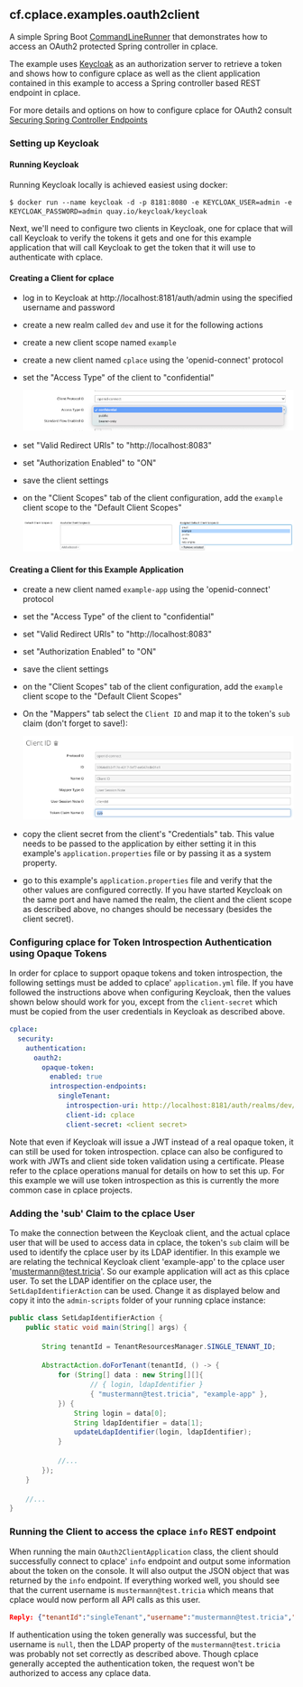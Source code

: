 ## cf.cplace.examples.oauth2client

A simple Spring Boot [CommandLineRunner](https://docs.spring.io/spring-boot/docs/current/api/org/springframework/boot/CommandLineRunner.html)
that demonstrates how to access an OAuth2 protected Spring controller in cplace.

The example uses [Keycloak](https://www.keycloak.org/) as an authorization server to retrieve a token and shows how
to configure cplace as well as the client application contained in this example to access a Spring controller based
REST endpoint in cplace.

For more details and options on how to configure cplace for OAuth2 consult
[Securing Spring Controller Endpoints](https://docs.cplace.io/ops/securing-cplace/securing-spring-controller-endpoints/) 

### Setting up Keycloak

#### Running Keycloak

Running Keycloak locally is achieved easiest using docker:

``` shell
$ docker run --name keycloak -d -p 8181:8080 -e KEYCLOAK_USER=admin -e KEYCLOAK_PASSWORD=admin quay.io/keycloak/keycloak
```

Next, we'll need to configure two clients in Keycloak, one for cplace that will call Keycloak to verify the tokens it gets
and one for this example application that will call Keycloak to get the token that it will use to authenticate with cplace.

#### Creating a Client for cplace

* log in to Keycloak at http://localhost:8181/auth/admin using the specified username and password
* create a new realm called `dev` and use it for the following actions
* create a new client scope named `example`
* create a new client named `cplace` using the 'openid-connect' protocol
* set the "Access Type" of the client to "confidential"
  
  ![set access type to 'confidential'](img/access_type_confidential.png)

* set "Valid Redirect URIs" to "http://localhost:8083"
* set "Authorization Enabled" to "ON"
* save the client settings 
* on the "Client Scopes" tab of the client configuration, add the `example` client scope to the "Default Client Scopes"
  
  ![add the 'cplace' client scope](img/add_client_scope.png)

#### Creating a Client for this Example Application

* create a new client named `example-app` using the 'openid-connect' protocol
* set the "Access Type" of the client to "confidential"
* set "Valid Redirect URIs" to "http://localhost:8083"
* set "Authorization Enabled" to "ON"
* save the client settings
* on the "Client Scopes" tab of the client configuration, add the `example` client scope to the "Default Client Scopes"
* On the "Mappers" tab select the `Client ID` and map it to the token's `sub` claim (don't forget to save!):

  ![setting the 'sub' claim](img/setting_the_sub_claim.png)

* copy the client secret from the client's "Credentials" tab. This value needs to be passed to the application by either
  setting it in this example's `application.properties` file or by passing it as a system property.
* go to this example's `application.properties` file and verify that the other values are configured correctly. If you have started
  Keycloak on the same port and have named the realm, the client and the client scope as described above, no changes should
  be necessary (besides the client secret).

### Configuring cplace for Token Introspection Authentication using Opaque Tokens

In order for cplace to support opaque tokens and token introspection, the following settings must be added to cplace'
`application.yml` file. If you have followed the instructions above when configuring Keycloak, then the values shown below
should work for you, except from the `client-secret` which must be copied from the user credentials in Keycloak as
described above. 

``` yaml
cplace:
  security:
    authentication:
      oauth2:
        opaque-token:
          enabled: true
          introspection-endpoints:
            singleTenant:
              introspection-uri: http://localhost:8181/auth/realms/dev/protocol/openid-connect/token/introspect
              client-id: cplace
              client-secret: <client secret>

```

Note that even if Keycloak will issue a JWT instead of a real opaque token, it can still be used for token introspection.
cplace can also be configured to work with JWTs and client side token validation using a certificate. Please refer to
the cplace operations manual for details on how to set this up. For this example we will use token introspection as this
is currently the more common case in cplace projects.

### Adding the 'sub' Claim to the cplace User

To make the connection between the Keycloak client, and the actual cplace user that will be used to access data
in cplace, the token's `sub` claim will be used to identify the cplace user by its LDAP identifier.
In this example we are relating the technical Keycloak client 'example-app' to the cplace user 'mustermann@test.tricia'.
So our example application will act as this cplace user.
To set the LDAP identifier on the cplace user, the `SetLdapIdentifierAction` can be used. Change it as displayed below and
copy it into the `admin-scripts` folder of your running cplace instance:

``` java
public class SetLdapIdentifierAction {
    public static void main(String[] args) {

        String tenantId = TenantResourcesManager.SINGLE_TENANT_ID;

        AbstractAction.doForTenant(tenantId, () -> {
            for (String[] data : new String[][]{
                    // { login, ldapIdentifier }
                    { "mustermann@test.tricia", "example-app" },
            }) {
                String login = data[0];
                String ldapIdentifier = data[1];
                updateLdapIdentifier(login, ldapIdentifier);
            }
            
            //...
        });
    }
    
    //...
}    
```



### Running the Client to access the cplace `info` REST endpoint

When running the main `OAuth2ClientApplication` class, the client should successfully connect to cplace' `info`
endpoint and output some information about the token on the console. It will also output the JSON object that was
returned by the `info` endpoint. If everything worked well, you should see that the current username is `mustermann@test.tricia`
which means that cplace would now perform all API calls as this user.

``` json
Reply: {"tenantId":"singleTenant","username":"mustermann@test.tricia","cplaceSessionId":"dummy-session","httpSessionId":null}
```

If authentication using the token generally was successful, but the username is `null`, then the LDAP property of
the `mustermann@test.tricia` was probably not set correctly as described above. Though cplace generally accepted the
authentication token, the request won't be authorized to access any cplace data.
